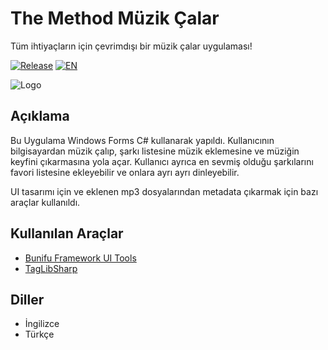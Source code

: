 # The Method Müzik Çalar
Tüm ihtiyaçların için çevrimdışı bir müzik çalar uygulaması!

[![Release](https://img.shields.io/github/v/release/Iskenderun-Technical-University/201-The-Method_Music-Player?color=rgb%28240%2C84%2C84%29)](https://github.com/Iskenderun-Technical-University/201-The-Method_Music-Player/releases/) [![EN](https://img.shields.io/badge/lang-EN-blue.svg)](https://github.com/Iskenderun-Technical-University/201-The-Method_Music-Player)

![Logo](https://i.ibb.co/jytp86g/tr.png)

## Açıklama
Bu Uygulama Windows Forms C# kullanarak yapıldı. Kullanıcının bilgisayardan müzik çalıp, şarkı listesine müzik eklemesine ve müziğin keyfini çıkarmasına yola açar. Kullanıcı ayrıca en sevmiş olduğu şarkılarını favori listesine ekleyebilir ve onlara ayrı ayrı dinleyebilir.

UI tasarımı için ve eklenen mp3 dosyalarından metadata çıkarmak için bazı araçlar kullanıldı.

## Kullanılan Araçlar
* [Bunifu Framework UI Tools](https://bunifuframework.com/)
* [TagLibSharp](https://github.com/mono/taglib-sharp)

## Diller
* İngilizce
* Türkçe